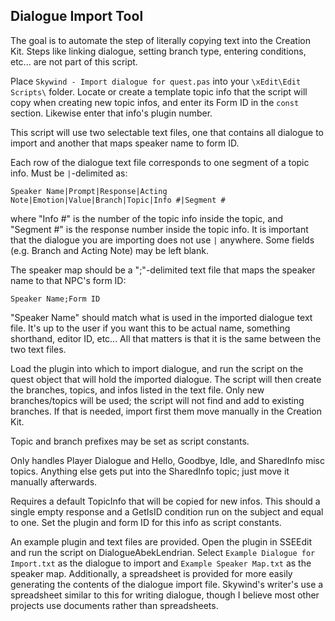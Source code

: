 ## Dialogue Import Tool
The goal is to automate the step of literally copying text into the Creation Kit. Steps like linking dialogue, setting branch type, entering conditions, etc... are not part of this script.

Place `Skywind - Import dialogue for quest.pas` into your `\xEdit\Edit Scripts\` folder. Locate or create a template topic info that the script will copy when creating new topic infos, and enter its Form ID in the `const` section. Likewise enter that info's plugin number.

This script will use two selectable text files, one that contains all dialogue to import and another that maps speaker name to form ID.

Each row of the dialogue text file corresponds to one segment of a topic info. Must be `|`-delimited as:

`Speaker Name|Prompt|Response|Acting Note|Emotion|Value|Branch|Topic|Info #|Segment #`

where "Info #" is the number of the topic info inside the topic, and "Segment #" is the response number inside the topic info. It is important that the dialogue you are importing does not use `|` anywhere. Some fields (e.g. Branch and Acting Note) may be left blank. 

The speaker map should be a ";"-delimited text file that maps the speaker name to that NPC's form ID:

`Speaker Name;Form ID`

"Speaker Name" should match what is used in the imported dialogue text file. It's up to the user if you want this to be actual name, something shorthand, editor ID, etc... All that matters is that it is the same between the two text files.

Load the plugin into which to import dialogue, and run the script on the quest object that will hold the imported dialogue. The script will then create the branches, topics, and infos listed in the text file. Only new branches/topics will be used; the script will not find and add to existing branches. If that is needed, import first them move manually in the Creation Kit.

Topic and branch prefixes may be set as script constants.

Only handles Player Dialogue and Hello, Goodbye, Idle, and SharedInfo misc topics. Anything else gets
put into the SharedInfo topic; just move it manually afterwards.

Requires a default TopicInfo that will be copied for new infos. This should a single empty response
and a GetIsID condition run on the subject and equal to one. Set the plugin and form ID for this info
as script constants.

An example plugin and text files are provided. Open the plugin in SSEEdit and run the script on DialogueAbekLendrian. Select `Example Dialogue for Import.txt` as the dialogue to import and `Example Speaker Map.txt` as the speaker map. Additionally, a spreadsheet is provided for more easily generating the contents of the dialogue import file. Skywind's writer's use a spreadsheet similar to this for writing dialogue, though I believe most other projects use documents rather than spreadsheets.